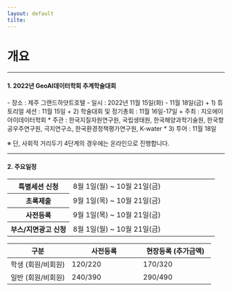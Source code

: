 ```yaml
---
layout: default
tilte:
---
```


# 개요

---

<p></p>

#### 1. 2022년 GeoAI데이터학회 추계학술대회

<p></p>
- 장소 : 제주 그랜드하얏트호텔
- 일시 : 2022년 11월 15일(화) - 11월 18일(금)
+ 1) 튜토리얼 세션 : 11월 15일
+ 2) 학술대회 및 정기총회 : 11월 16일-17일
  + 주최 : 지오에이아이데이터학회
  * 주관 : 한국지질자원연구원, 국립생태원, 한국해양과학기술원, 한국항공우주연구원, 극지연구소, 한국환경정책평가연구원, K-water
* 3) 투어 : 11월 18일

※ 단, 사회적 거리두기 4단계의 경우에는 온라인으로 진행합니다.

<p></p>

---

<p></p>

#### 2. 주요일정

<style>
  .customTable1 tr th {
    width: 30%;
  }
  .customTable2 tr td:nth-child(1) {
    width: 30%
  }
  .customTable2 tr td:nth-child(2) {
    width: 35%
  }
  .customTable2 tr td:nth-child(3) {
    width: 35%
  }
</style>
<table class="customTable1">
  <tr>
    <th>특별세션 신청</th>
    <td>8월 1일(월) ~ 10월 21일(금)</td>
  </tr>
  <tr>
    <th>초록제출</th>
    <td>9월 1일(목) ~ 10월 21일(금)</td>
  </tr>
  <tr>
    <th>사전등록</th>
    <td>9월 1일(목) ~ 10월 21일(금)</td>
  </tr>
  <tr>
    <th>부스/지면광고 신청</th>
    <td>8월 1일(월) ~ 10월 21일(금)</td>
  </tr>
</table>

<p></p>

<table class="customTable2">
  <thead>
    <tr>
      <th>구분</th>
      <th>사전등록</th>
      <th>현장등록 (추가금액)</th>
    </tr>
  </thead>
  <tbody>
    <tr>
      <td>학생 (회원/비회원)</td>
      <td>120/220</td>
      <td>170/320</td>
    </tr>
    <tr>
      <td>일반 (회원/비회원)</td>
      <td>240/390</td>
      <td>290/490</td>
    </tr>
  </tbody>
</table>
